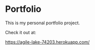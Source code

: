 # Portfolio
This is my personal portfolio project.

Check it out at:

https://agile-lake-74203.herokuapp.com/
